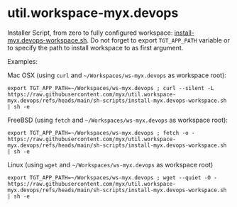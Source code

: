 # util.workspace-myx.devops


Installer Script, from zero to fully configured workspace: [install-myx.devops-workspace.sh](https://github.com/myx/util.workspace-myx.devops/blob/main/sh-scripts/install-myx.devops-workspace.sh). Do not forget to export `TGT_APP_PATH` variable or to specify the path to install workspace to as first argument.

Examples:

 Mac OSX (using `curl` and `~/Workspaces/ws-myx.devops` as workspace root):
 
	export TGT_APP_PATH=~/Workspaces/ws-myx.devops ; curl --silent -L https://raw.githubusercontent.com/myx/util.workspace-myx.devops/refs/heads/main/sh-scripts/install-myx.devops-workspace.sh | sh -e
	
 FreeBSD (using `fetch` and `~/Workspaces/ws-myx.devops` as workspace root):

	export TGT_APP_PATH=~/Workspaces/ws-myx.devops ; fetch -o - https://raw.githubusercontent.com/myx/util.workspace-myx.devops/refs/heads/main/sh-scripts/install-myx.devops-workspace.sh | sh -e
	
 Linux (using `wget` and `~/Workspaces/ws-myx.devops` as workspace root)
 
	export TGT_APP_PATH=~/Workspaces/ws-myx.devops ; wget --quiet -O - https://raw.githubusercontent.com/myx/util.workspace-myx.devops/refs/heads/main/sh-scripts/install-myx.devops-workspace.sh | sh -e

